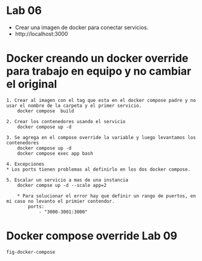 # Lab 06
* Crear una imagen de docker para conectar servicios.
* http://localhost:3000

# Docker creando un docker override para trabajo en equipo y no cambiar el original 
    1. Crear al imagen con el tag que esta en el docker compose padre y no usar el nombre de la carpeta y el primer servicio.
        docker compose  build

    2. Crear los contenedores usando el servicio
        docker compose up -d

    3. Se agrega en el compose override la variable y luego levantamos los contenedores
        docker compose up -d
        docker compose exec app bash

    4. Excepciones
    * Los ports tienen problemas al definirlo en los dos docker compose.

    5. Escalar un servicio a mas de una instancia
        docker compse up -d --scale app=2

        * Para solucionar el error hay que definir un rango de puertos, en mi caso no levanto el primier contendor.
            ports:
                - "3000-3001:3000"

# Docker compose override Lab 09
    fig-docker-compose 